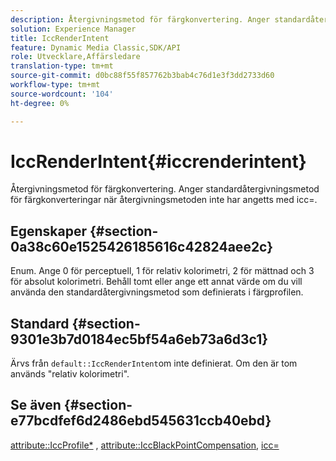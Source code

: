 ```yaml
---
description: Återgivningsmetod för färgkonvertering. Anger standardåtergivningsmetod för färgkonverteringar när återgivningsmetoden inte har angetts med icc=.
solution: Experience Manager
title: IccRenderIntent
feature: Dynamic Media Classic,SDK/API
role: Utvecklare,Affärsledare
translation-type: tm+mt
source-git-commit: d0bc88f55f857762b3bab4c76d1e3f3dd2733d60
workflow-type: tm+mt
source-wordcount: '104'
ht-degree: 0%

---
```



# IccRenderIntent{#iccrenderintent}

Återgivningsmetod för färgkonvertering. Anger standardåtergivningsmetod för färgkonverteringar när återgivningsmetoden inte har angetts med icc=.

## Egenskaper {#section-0a38c60e1525426185616c42824aee2c}

Enum. Ange 0 för perceptuell, 1 för relativ kolorimetri, 2 för mättnad och 3 för absolut kolorimetri. Behåll tomt eller ange ett annat värde om du vill använda den standardåtergivningsmetod som definierats i färgprofilen.

## Standard {#section-9301e3b7d0184ec5bf54a6eb73a6d3c1}

Ärvs från `default::IccRenderIntent`om inte definierat. Om den är tom används &quot;relativ kolorimetri&quot;.

## Se även {#section-e77bcdfef6d2486ebd545631ccb40ebd}

[attribute::IccProfile*](../../../../../ir-api/material-cat/image-rendering-api-ref/c-ir-material-catalog/c-ir-attributes-reference/r-ir-iccprofilecmyk.md#reference-55aead2d924847ffbd1be4c46add7127) ,  [attribute::IccBlackPointCompensation](../../../../../ir-api/material-cat/image-rendering-api-ref/c-ir-material-catalog/c-ir-attributes-reference/r-ir-iccblackpointcompensation.md#reference-d939b0cdf6564baaa88deb1059e3b7f0),  [icc=](../../../../../ir-api/http-protocol/image-rendering-api-ref/c-ir-http-protocol-ref/c-ir-http-protocol-command-reference/r-ir-icc.md#reference-86a2fff3cef24982ad2063d977a16e06)
